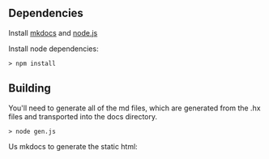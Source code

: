 ## Dependencies

Install [mkdocs](http://www.mkdocs.org/#installation) and [node.js](https://nodejs.org/en/download/)

Install node dependencies:

```
> npm install
```

## Building

You'll need to generate all of the md files, which are generated from the .hx files and transported into the docs directory. 

```
> node gen.js
```

Us mkdocs to generate the static html:



